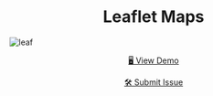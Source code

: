 <h1 align="center"> Leaflet Maps </h1>

![leaf](https://github.com/tsotneforester/LeafletMaps/assets/79293287/16a94f93-ce38-4381-a7a1-c026541880ce)

<div align="center">
 <a href="https://tsotneforester.github.io/LeafletMaps/" target="_blank">🖥️ View Demo</a>

<a href="https://github.com/tsotneforester/LeafletMaps/issues">🛠 Submit Issue</a>

</div>

<!-- |||||||||||||| Heading |||||||||||||    -->
<!-- # About The Project -->

<!-- |||||||||||||| Emphesize --|||||||||||||| -->
<!-- **bold** / **bold** / <strong>bold</strong> -->
<!-- _italic_ / _italic_ / <i>italic</i> -->
<!-- **_italic + Bold_** -->

<!----------------------------------- HR-------------------------------->

<!-- *** / <hr> / --- -->

<!----------------------------------- List-------------------------------->
<!-- - item -->
<!-- - item -->

<!-- 1. item 1 -->
<!-- 2. item 2 -->

<!----------------------------------- Link -------------------------------->
<!-- [hi](link) -->
<!-- <https://www.markdownguide.org> -->
<!-- <fake@example.com> -->

<!----------------------- image and badge-------------------------------->
<!-- <p align="center"><img src=""></p> -->
<!-- ![txt](src "title") -->
<!-- [![txt](src "title")](link) -->
<!-- ![txt](https://img.shields.io/badge/Nvidia-RTX%204090-D212E1?style=for-the-badge&logo=nvidia&logoColor=white&labelColor=76B900 "image") -->
<!-- ![html](https://img.shields.io/badge/-HTML-6abecd "image") -->

<!----------------------- Blockquote -------------------------------->
<!-- > blockquote -->

<!----------------------- code -------------------------------->
<!-- > `code` -->

<!----------------------- Terminal -------------------------------->
<!-- ```sh
const hello= "hello";
``` -->

<!----------------------- Table-------------------------------->
<!-- | name | surname | age |
| :--- | :-----: | --: |
| 4    |    5    |   6 | -->
<!----------------------- Back To Top -------------------------------->
<!-- <a name="readme-top"></a>
<p align="right">(<a href="#readme-top">back to top</a>)</p> -->

<!----------------------- Links -------------------------------->
<!-- https://readme-typing-svg.demolab.com/demo/ -->
<!-- https://www.markdownguide.org/basic-syntax/#reference-style-links -->
<!-- https://github.com/ikatyang/emoji-cheat-sheet/blob/master/README.md -->
<!-- https://github.com/tandpfun/skill-icons?ref=reactjsexample.com -->
<!-- https://shields.io/ -->
<!-- https://readme-typing-svg.demolab.com/demo/ -->
<!-- https://reheader.glitch.me/home -->
<!-- https://github-profile-summary-cards.vercel.app/demo.html -->
<!-- https://www.terminalgif.com/ -->
<!-- https://home.aveek.io/GitHub-Profile-Badges/ -->
<!-- https://github.com/MikeCodesDotNET/ColoredBadges -->

<!----------------------- Preview -------------------------------->
<!-- https://markdownlivepreview.com/ -->
